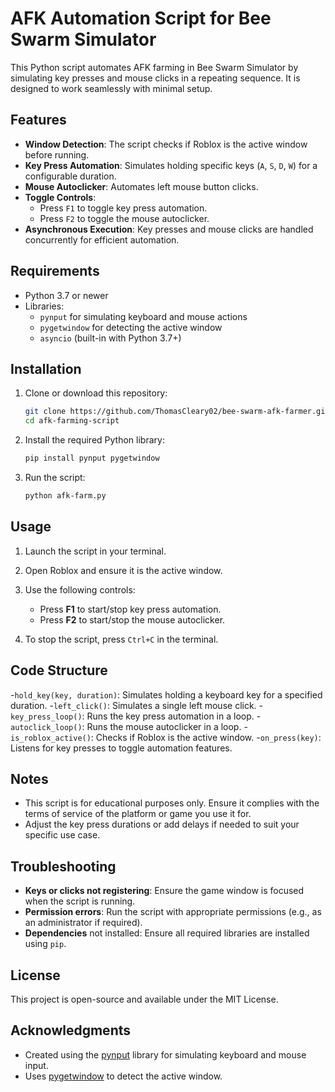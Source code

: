# AFK Automation Script for Bee Swarm Simulator

This Python script automates AFK farming in Bee Swarm Simulator by simulating key presses and mouse clicks in a repeating sequence. It is designed to work seamlessly with minimal setup.

## Features
- **Window Detection**: The script checks if Roblox is the active window before running.
- **Key Press Automation**: Simulates holding specific keys (`A`, `S`, `D`, `W`) for a configurable duration.
- **Mouse Autoclicker**: Automates left mouse button clicks.
- **Toggle Controls**: 
  - Press `F1` to toggle key press automation.
  - Press `F2` to toggle the mouse autoclicker.
- **Asynchronous Execution**: Key presses and mouse clicks are handled concurrently for efficient automation.

## Requirements
- Python 3.7 or newer
- Libraries:
  - `pynput` for simulating keyboard and mouse actions
  - `pygetwindow` for detecting the active window
  - `asyncio` (built-in with Python 3.7+)

## Installation

1. Clone or download this repository:
   ```bash
   git clone https://github.com/ThomasCleary02/bee-swarm-afk-farmer.git
   cd afk-farming-script
   ```

2. Install the required Python library:
    ```bash
    pip install pynput pygetwindow
    ```

3. Run the script:
   ```bash
   python afk-farm.py
   ```

## Usage

1. Launch the script in your terminal.

2. Open Roblox and ensure it is the active window.

3. Use the following controls:
    - Press **F1** to start/stop key press automation.
    - Press **F2** to start/stop the mouse autoclicker.

4. To stop the script, press `Ctrl+C` in the terminal.

## Code Structure
-`hold_key(key, duration)`: Simulates holding a keyboard key for a specified duration.
-`left_click()`: Simulates a single left mouse click.
-`key_press_loop()`: Runs the key press automation in a loop.
-`autoclick_loop()`: Runs the mouse autoclicker in a loop.
-`is_roblox_active()`: Checks if Roblox is the active window.
-`on_press(key)`: Listens for key presses to toggle automation features.


## Notes
- This script is for educational purposes only. Ensure it complies with the terms of service of the platform or game you use it for.
- Adjust the key press durations or add delays if needed to suit your specific use case.

## Troubleshooting
- **Keys or clicks not registering**: Ensure the game window is focused when the script is running.
- **Permission errors**: Run the script with appropriate permissions (e.g., as an administrator if required).
- **Dependencies** not installed: Ensure all required libraries are installed using `pip`.

## License
This project is open-source and available under the MIT License.

## Acknowledgments
- Created using the [pynput](https://pypi.org/project/pynput/) library for simulating keyboard and mouse input.
- Uses [pygetwindow](https://pypi.org/project/PyGetWindow/) to detect the active window.
